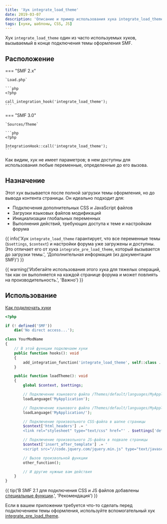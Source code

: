```yaml
---
title: 'Хук integrate_load_theme'
date: 2019-03-07
description: 'Описание и пример использования хука integrate_load_theme в SMF.'
tags: [хуки, шаблоны, CSS, JS]
---
```


Хук `integrate_load_theme` один из часто используемых хуков, вызываемый в конце подключения темы оформления SMF.

## Расположение

=== "SMF 2.x"

    `Load.php`

    ```php
    <?php

    call_integration_hook('integrate_load_theme');
    ```

=== "SMF 3.0"

    `Sources/Theme`

    ```php
    <?php

    IntegrationHook::call('integrate_load_theme');
    ```

Как видим, хук не имеет параметров; в нем доступны для использования любые переменные, определенные до его вызова.

## Назначение

Этот хук вызывается после полной загрузки темы оформления, но до вывода контента страницы. Он идеально подходит для:

* Подключения дополнительных CSS и JavaScript файлов
* Загрузки языковых файлов модификаций
* Инициализации глобальных переменных
* Выполнения действий, требующих доступа к теме и настройкам форума

{{ info('Хук `integrate_load_theme` гарантирует, что все переменные темы (`$settings`, `$context`) и настройки форума уже загружены и доступны. Это отличает его от хука `integrate_pre_load_theme`, который вызывается до загрузки темы.', 'Дополнительная информация (из документации SMF)') }}

{{ warning('Избегайте использования этого хука для тяжелых операций, так как он выполняется на каждой странице форума и может повлиять на производительность.', 'Важно') }}

## Использование

[Как подключать хуки](/lessons/kak-podklyuchat-huki)

```php
<?php

if (! defined('SMF'))
    die('No direct access...');

class YourModName
{
    // В этой функции подключаем хуки
    public function hooks(): void
    {
        add_integration_function('integrate_load_theme', self::class . '::loadTheme#', false, __FILE__);
    }

    public function loadTheme(): void
    {
        global $context, $settings;

        // Подключение языкового файла /Themes/default/languages/MyApplication.{язык пользователя}.php
        loadLanguage('MyApplication');

        // Подключение языкового файла /Themes/default/languages/MyApplication/.{язык пользователя}.php
        loadLanguage('MyApplication/');

        // Подключение произвольного CSS-файла в шапке страницы
        $context['html_headers'] .= '
        <link rel="stylesheet" type="text/css" href="' . $settings['default_theme_url'] . '/css/style.css" />';

        // Подключение произвольного JS-файла в подвале страницы
        $context['insert_after_template'] .= '
        <script src="//code.jquery.com/jquery.min.js" type="text/javascript"></script>';

        // Вызов произвольной функции
        other_function();

        // И другие нужные вам действия
    }
}
```

{{ tip('В SMF 2.1 для подключения CSS и JS файлов добавлены [специальные функции](/lessons/funkcii-dlja-podkljuchenija-stiley-i-skriptov-v-smf).', 'Рекомендация') }}

Если в вашем приложении требуется что-то сделать перед подключением темы оформления, используйте вспомогательный хук [integrate_pre_load_theme](/hooks/integrate-pre-load-theme).

